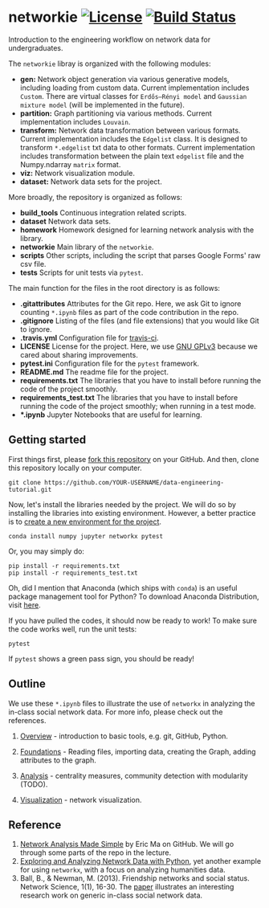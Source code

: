 # networkie [![License](https://img.shields.io/badge/license-GPL-green.svg?style=flat)](https://github.com/junipertcy/networkie/blob/master/LICENSE) [![Build Status](https://travis-ci.org/junipertcy/networkie.svg?branch=master)](https://travis-ci.org/junipertcy/networkie)

Introduction to the engineering workflow on network data for undergraduates.

The `networkie` libray is organized with the following modules:

*  **gen:**  Network object generation via various generative models, including loading from custom data.
   Current implementation includes `Custom`. There are virtual classes for `Erdős–Rényi model` and `Gaussian mixture model` (will be implemented in the future).
*  **partition:** Graph partitioning via various methods. Current implementation includes `Louvain`.
*  **transform:** Network data transformation between various formats. Current implementation includes the `Edgelist` class. It is designed to transform `*.edgelist` txt data to other formats.
   Current implementation includes transformation between the plain text `edgelist` file and the Numpy.ndarray `matrix` format.
*  **viz:** Network visualization module.
*  **dataset:** Network data sets for the project.

More broadly, the repository is organized as follows:

*  **build_tools** Continuous integration related scripts.
*  **dataset** Network data sets.
*  **homework** Homework designed for learning network analysis with the library.
*  **networkie** Main library of the `networkie`.
*  **scripts** Other scripts, including the script that parses Google Forms' raw csv file.
*  **tests** Scripts for unit tests via `pytest`.

The main function for the files in the root directory is as follows:

*  **.gitattributes** Attributes for the Git repo. Here, we ask Git to ignore counting `*.ipynb` files as part of the code contribution in the repo.
*  **.gitignore** Listing of the files (and file extensions) that you would like Git to ignore.
*  **.travis.yml** Configuration file for [travis-ci](http://travis-ci.org/).
*  **LICENSE** License for the project. Here, we use [GNU GPLv3](http://choosealicense.online/licenses/gpl-3.0/) because we cared about sharing improvements.
*  **pytest.ini** Configuration file for the `pytest` framework.
*  **README.md** The readme file for the project.
*  **requirements.txt** The libraries that you have to install before running the code of the project smoothly.
*  **requirements_test.txt** The libraries that you have to install before running the code of the project smoothly; when running in a test mode.
*  **\*.ipynb** Jupyter Notebooks that are useful for learning.


## Getting started
First things first, please [fork this repository](https://help.github.com/articles/fork-a-repo/) on your GitHub.
And then, clone this repository locally on your computer.
```commandline
git clone https://github.com/YOUR-USERNAME/data-engineering-tutorial.git
``` 

Now, let's install the libraries needed by the project.
We will do so by installing the libraries into existing environment.
However, a better practice is to [create a new environment for the project](http://docs.python-guide.org/en/latest/dev/virtualenvs/). 
```commandline
conda install numpy jupyter networkx pytest
```
Or, you may simply do:
```commandline
pip install -r requirements.txt
pip install -r requirements_test.txt
```
Oh, did I mention that Anaconda (which ships with `conda`) is an useful package management tool for Python?
To download Anaconda Distribution, visit [here](https://www.anaconda.com/download/).

If you have pulled the codes, it should now be ready to work!
To make sure the code works well, run the unit tests:
```commandline
pytest
```

If `pytest` shows a green pass sign, you should be ready!

## Outline

We use these `*.ipynb` files to illustrate the use of `networkx` in analyzing the in-class social network data.
For more info, please check out the references.

1. [Overview](01_overview.ipynb) - introduction to basic tools, e.g. git, GitHub, Python.

2. [Foundations](02_foundations.ipynb) - Reading files, importing data, creating the Graph, adding attributes to the graph.
 
3. [Analysis](03_analysis.ipynb) - centrality measures, community detection with modularity (TODO).

4. [Visualization](04_visualization.ipynb) - network visualization.


## Reference
1. [Network Analysis Made Simple](https://github.com/ericmjl/Network-Analysis-Made-Simple) by Eric Ma on GitHub. We will go through some parts of the repo in the lecture.
2. [Exploring and Analyzing Network Data with Python](https://programminghistorian.org/lessons/exploring-and-analyzing-network-data-with-python), yet another example for using `networkx`, with a focus on analyzing humanities data.
3. Ball, B., & Newman, M. (2013). Friendship networks and social status. Network Science, 1(1), 16-30. The [paper](https://doi.org/10.1017/nws.2012.4) illustrates an interesting research work on generic in-class social network data.
